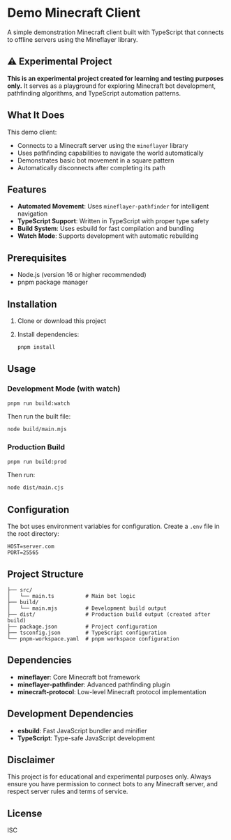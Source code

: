 # Demo Minecraft Client

A simple demonstration Minecraft client built with TypeScript that connects to offline servers using the Mineflayer library.

## ⚠️ Experimental Project

**This is an experimental project created for learning and testing purposes only.** It serves as a playground for exploring Minecraft bot development, pathfinding algorithms, and TypeScript automation patterns.

## What It Does

This demo client:

- Connects to a Minecraft server using the `mineflayer` library
- Uses pathfinding capabilities to navigate the world automatically
- Demonstrates basic bot movement in a square pattern
- Automatically disconnects after completing its path

## Features

- **Automated Movement**: Uses `mineflayer-pathfinder` for intelligent navigation
- **TypeScript Support**: Written in TypeScript with proper type safety
- **Build System**: Uses esbuild for fast compilation and bundling
- **Watch Mode**: Supports development with automatic rebuilding

## Prerequisites

- Node.js (version 16 or higher recommended)
- pnpm package manager

## Installation

1. Clone or download this project
2. Install dependencies:

   ```bash
   pnpm install
   ```

## Usage

### Development Mode (with watch)

```bash
pnpm run build:watch
```

Then run the built file:

```bash
node build/main.mjs
```

### Production Build

```bash
pnpm run build:prod
```

Then run:

```bash
node dist/main.cjs
```

## Configuration

The bot uses environment variables for configuration. Create a `.env` file in the root directory:

```env
HOST=server.com
PORT=25565
```

## Project Structure

```text
├── src/
│   └── main.ts          # Main bot logic
├── build/
│   └── main.mjs         # Development build output
├── dist/                # Production build output (created after build)
├── package.json         # Project configuration
├── tsconfig.json        # TypeScript configuration
└── pnpm-workspace.yaml  # pnpm workspace configuration
```

## Dependencies

- **mineflayer**: Core Minecraft bot framework
- **mineflayer-pathfinder**: Advanced pathfinding plugin
- **minecraft-protocol**: Low-level Minecraft protocol implementation

## Development Dependencies

- **esbuild**: Fast JavaScript bundler and minifier
- **TypeScript**: Type-safe JavaScript development

## Disclaimer

This project is for educational and experimental purposes only. Always ensure you have permission to connect bots to any Minecraft server, and respect server rules and terms of service.

## License

ISC
